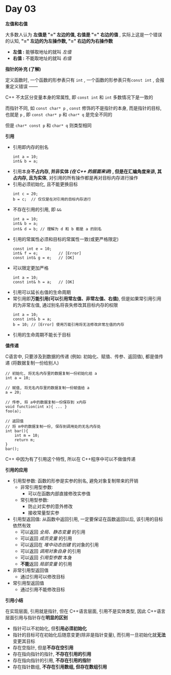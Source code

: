 # Day 03

**左值和右值** <p>
大多数人认为 **左值是 "=" 左边的值, 右值是 "=" 右边的值** , 实际上这是一个错误的认知, **"=" 左边的为左操作数, "=" 右边的为右操作数**
- **左值 :** 能够取地址的就叫 *左值*
- **右值 :** 不能取地址的就叫 *右值*

**指针的补充 (了解)** <p>
定义函数时, 一个函数的形参表只有 `int` , 一个函数的形参表只有`const int` , 会报重定义错误 —— <p> 
C++ 不太区分变量本身的常属性, 即 `const int` 和 `int` 多数情况下是一致的 <p>
而指针不同, 如 `const char* p` , `const` 修饰的不是指针的本身, 而是指针的目标, 也就是 `p` , 即 `const char* p` 和 `char* q` 是完全不同的  <p>
但是 `char* const p` 和 `char* q` 则类型相同

**引用**
- 引用即内存的别名
    ```
    int a = 10;
    int& b = a;
    ```
- 引用本身**不占内存, 并非实体 _(在 C++ 的层面来讲)_ , 但是在汇编角度来讲, 其占内存, 且为实体**, 对引用的所有操作都是再对目标内存进行操作
- 引用必须初始化, 且不能更换目标
    ```
    int c = 20;
    b = c;  // 仅仅是在对引用的目标内存进行
    ```
- 不存在引用的引用, 即 `&&`
    ```
    int a = 10;
    int& b = a;
    int& d = b; // 理解为 d 和 b 都是 a 的别名
    ```
- 引用的常属性必须和目标的常属性一致(或更严格限定)
    ```
    const int e = 10;
    int& f = e;         // [Error]
    const int& g = e;   // [OK]
    ```
- 可以限定更加严格
    ```
    int a = 10;
    const int& h = a;   // [OK]
    ```
- 引用可以延长右值的生命周期
- 常引用即**万能引用(可以引用常左值、非常左值、右值)**, 但是如果常引用引用的为非常左值, 通过别名将丧失修改其目标内存的权限
    ```
    int a = 10;
    const int& b = a;   
    b = 10; // [Error] 使用万能引用将无法修改非常左值的内存
    ```
- 引用的生命周期不能长于目标

**值传递** <p>
C语言中, 只要涉及到数据的传递 (例如: 初始化、赋值、传参、返回值), 都是值传递 (将数据复制一份给别人)
```
// 初始化, 将无名内存里的数据复制一份初始化给 a
int a = 10;

// 赋值, 将无名内存里的数据复制一份赋值给 a
a = 20;

// 传参, 将 a中的数据复制一份保存到 x内存
void function(int x){ ... }
foo(a);

// 返回值
// 将 m中的数据复制一份, 保存到调用处的无名内存处
int bar(){
    int m = 10;
    return m;
}
bar();

```
C++ 中因为有了引用这个特性, 所以在 C++程序中可以不做值传递


**引用的应用** <p>
- 引用型参数: 函数的形参是实参的别名, 避免对象复制带来的开销
    - 非常引用型参数: 
        - 可以在函数内部直接修改实参值
    - 常引用型参数:
        - 防止对实参的意外修改
        - 接收常量型实参
- 引用型返回值: 从函数中返回引用, 一定要保证在函数返回以后, 该引用的目标依然有效
    - 可以返回 *全局、静态变量* 的引用
    - 可以返回 *成员变量* 的引用
    - 可以返回在 *堆中动态创建* 的对象的引用
    - 可以返回 *调用对象自身* 的引用
    - 可以返回 *引用型参数* 本身
    - **不能**返回 *局部变量* 的引用
- 非常引用型返回值
    - 通过引用可以修改目标
- 常引用型返回值
    - 通过引用不能修改目标

**引用小结** <p>
在实现层面, 引用就是指针, 但在 C++语言层面, 引用不是实体类型, 因此 C++语言层面引用与指针存在**明显的区别**
- 指针可以不初始化, 但**引用必须初始化**
- 指针的目标可在初始化后随意变更(除非是指针变量), 而引用一旦初始化就**无法**变更其目标
- 存在空指针, 但是**不存在空引用**
- 存在指向指针的指针, **不存在引用的引用**
- 存在指向指针的引用, **不存在引用的指针**
- 存在指针数组, **不存在引用数组, 但存在数组引用**



